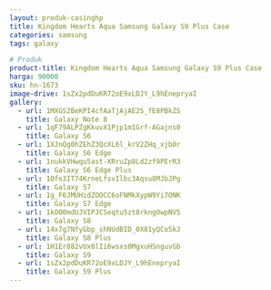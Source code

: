 ```yaml
---
layout: produk-casinghp
title: Kingdom Hearts Aqua Samsung Galaxy S9 Plus Case
categories: samsung
tags: galaxy

# Produk
product-title: Kingdom Hearts Aqua Samsung Galaxy S9 Plus Case
harga: 90000
sku: hn-1673
image-drive: 1sZx2pdDuKR72oE9xLDJY_L9hEnepryaI
gallery:
  - url: 1MXGS2BeKPI4cfAaTjAjAE25_fE8PBkZS
    title: Galaxy Note 8
  - url: 1qF79ALPZgKkuvX1Pjp1m1Grf-AGajns0
    title: Galaxy S6
  - url: 1XJnQg0hZEhZ3QcXL6l_krV2ZHq_xjb0r
    title: Galaxy S6 Edge
  - url: 1nukkVHwqu5ast-XRruZp8Ld2zf9PErR3
    title: Galaxy S6 Edge Plus
  - url: 1Ofo3IT74KrneLfsvIlbc3Aqsu8MJbJPg
    title: Galaxy S7
  - url: 1g_F6JMUHidZOOCC6oFNMkXypW9Yi7ONK
    title: Galaxy S7 Edge
  - url: 1kOO0mdUJVIPJCSeqtu5zt8rkngOwpNV5
    title: Galaxy S8
  - url: 14x7g7NfyGbp_shNUdBID_0X81yQCo5kJ
    title: Galaxy S8 Plus
  - url: 1H1Er882vUx0lIi6wsxs0MgxuHSnguvGb
    title: Galaxy S9
  - url: 1sZx2pdDuKR72oE9xLDJY_L9hEnepryaI
    title: Galaxy S9 Plus
---
```

